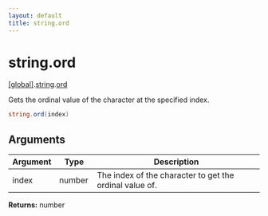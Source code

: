 ```yaml
---
layout: default
title: string.ord
---
```


# string.ord

[\[global\]]({{site.baseurl}}/docs/).[string]({{site.baseurl}}/docs/string/).[ord]({{site.baseurl}}/docs/string/ord/)

Gets the ordinal value of the character at the specified index.

```cs
string.ord(index)
```

## Arguments

<table>
  <col width="15%">
  <col width="15%">
  <thead>
    <tr>
      <th>Argument</th>
      <th>Type</th>
      <th>Description</th>
    </tr>
  </thead>
  <tbody>
    <tr>
      <td>index</td>
      <td>number</td>
      <td>The index of the character to get the ordinal value of.</td>
    </tr>
  </tbody>
</table>

**Returns:** number
